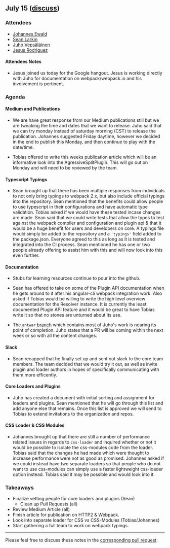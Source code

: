 ## July 15 ([discuss](https://github.com/webpack/meeting-notes/pull/5))

### Attendees

* [Johannes Ewald](http://github.com/jhnns)
* [Sean Larkin](http://github.com/thelarkinn)
* [Juho Vepsäläinen](http://github.com/bebraw)
* [Jesus Rodriguez](https://github.com/foxandxss)

#### Attendees Notes

* Jesus joined us today for the Google hangout. Jesus is working directly with Juho for documentation on webpack/webpack.io and his involvement is pertinent.

### Agenda

#### Medium and Publications

* We are have great response from our Medium publications still but we are tweaking the time and dates that we want to release. Juho said that we can try monday instead of saturday morning (CST) to release the publication. Johannes suggested Friday daytime, however we decided in the end to publish this Monday, and then continue to play with the date/time.

* Tobias offered to write this weeks publication article which will be an informative look into the AgressiveSplitPlugin. This will go out on Monday and will need to be reviewed by the team. 

#### Typescript Typings

* Sean brought up that there has been multiple responses from individuals to not only bring typings to webpack 2.x, but also include official typings into the repository. Sean mentioned that the benefits could allow people to use typescript in their configurations and have automatic type validation. Tobias asked if we would have these tested incase changes are made. Sean said that we could write tests that allow the types to test against the webpack compiler and configuration and plugin api & that it would be a huge benefit for users and developers on core. A typings file would simply be added to the repository and a `'typings'` field added to the package.json. Everyone agreed to this as long as it is tested and integrated into the CI process. Sean mentioned he has one or two people already offering to assist him with this and will now look into this even further. 

#### Documentation

* Stubs for learning resources continue to pour into the github. 

* Sean has offered to take on some of the Plugin API documentation when he gets around to it after his angular-cli webpack integration work. Also asked if Tobias would be willing to write the high level overview documentation for the Resolver instance. It is currently the least documented Plugin API feature and it would be great to have Tobias write it so that no stones are unturned about its use. 

* The `antwar` [branch](https://github.com/webpack/webpack.io/tree/antwar) which contains most of Juho's work is nearing its point of completion. Juho states that a PR will be coming within the next week or so with all the content changes. 

#### Slack

* Sean recapped that he finally set up and sent out slack to the core team members. The team decided that we would try it out, as well as invite plugin and loader authors in hopes of specifically communicating with them more efficently. 

#### Core Loaders and Plugins

* Juho has created a document with initial sorting and assignment for loaders and plugins. Sean mentioned that he will go through this list and add anyone else that remains. Once this list is approved we will send to Tobias to extend invitations to the organization and repos.

#### CSS Loader & CSS Modules 

* Johannes brought up that there are still a number of performance related issues in regards to `css-loader` and inquired whether or not it would be possible to isolate the css-modules code from the loader. Tobias said that the changes he had made which were thought to increase performance were not as good as promised. Johannes asked if we could instead have two separate loaders so that people who do not want to use css-modules can simply use a faster lightweight css-loader option instead. Tobias said it may be possible and would look into it.

### Takeaways
* Finalize vetting people for core loaders and plugins (Sean)
  * Clean up Pull Requests (all)
* Review Medium Article (all)
* Finish article for publication on HTTP2 & Webpack.
* Look into separate loader for CSS vs CSS-Modules (Tobias/Johannes)
* Start gathering a full team to work on webpack typings. 


-----------
Please feel free to discuss these notes in the [corresponding pull request](https://github.com/webpack/meeting-notes/pull/5).
